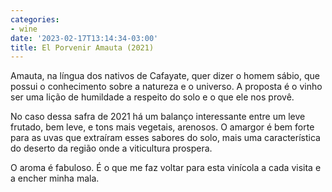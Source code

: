 ```yaml
---
categories:
- wine
date: '2023-02-17T13:14:34-03:00'
title: El Porvenir Amauta (2021)
---
```


Amauta, na língua dos nativos de Cafayate, quer dizer o homem sábio, que possui o conhecimento sobre a natureza e o universo. A proposta é o vinho ser uma lição de humildade a respeito do solo e o que ele nos provê.

No caso dessa safra de 2021 há um balanço interessante entre um leve frutado, bem leve, e tons mais vegetais, arenosos. O amargor é bem forte para as uvas que extraíram esses sabores do solo, mais uma característica do deserto da região onde a viticultura prospera.

O aroma é fabuloso. É o que me faz voltar para esta vinícola a cada visita e a encher minha mala.